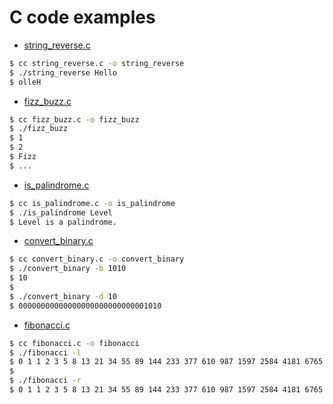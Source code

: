 # C code examples

- [string_reverse.c](string_reverse.c)

```sh
$ cc string_reverse.c -o string_reverse
$ ./string_reverse Hello
$ olleH

```

- [fizz_buzz.c](fizz_buzz.c)

```sh
$ cc fizz_buzz.c -o fizz_buzz
$ ./fizz_buzz
$ 1
$ 2
$ Fizz
$ ...
```

- [is_palindrome.c](is_palindrome.c)

```sh
$ cc is_palindrome.c -o is_palindrome
$ ./is_palindrome Level
$ Level is a palindrome.
```

- [convert_binary.c](convert_binary.c)

```sh
$ cc convert_binary.c -o convert_binary
$ ./convert_binary -b 1010
$ 10
$
$ ./convert_binary -d 10
$ 00000000000000000000000000001010
```

- [fibonacci.c](fibonacci.c)

```sh
$ cc fibonacci.c -o fibonacci
$ ./fibonacci -l
$ 0 1 1 2 3 5 8 13 21 34 55 89 144 233 377 610 987 1597 2584 4181 6765 10946 17711 28657 46368 ...
$
$ ./fibonacci -r
$ 0 1 1 2 3 5 8 13 21 34 55 89 144 233 377 610 987 1597 2584 4181 6765 10946 17711 28657 46368 ...
```

